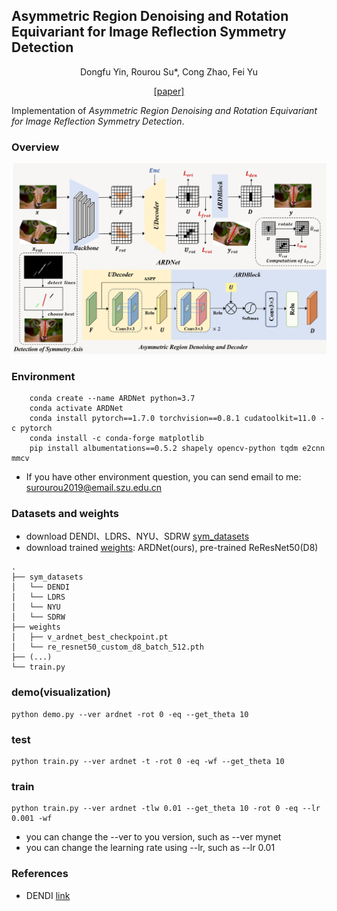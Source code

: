 ## Asymmetric Region Denoising and Rotation Equivariant for Image Reflection Symmetry Detection

<p align="center">
Dongfu Yin, Rourou Su*, Cong Zhao, Fei Yu
</p>

<p align="center">
    <a href="">[paper]</a>
</p>

Implementation of *Asymmetric Region Denoising and Rotation Equivariant for Image Reflection Symmetry Detection*.

### Overview

![Overview of our proposed ARDNet](figure/overview.png)

### Environment

```
    conda create --name ARDNet python=3.7
    conda activate ARDNet
    conda install pytorch==1.7.0 torchvision==0.8.1 cudatoolkit=11.0 -c pytorch
    conda install -c conda-forge matplotlib
    pip install albumentations==0.5.2 shapely opencv-python tqdm e2cnn mmcv
```

- If you have other environment question, you can send email to me: surourou2019@email.szu.edu.cn

### Datasets and weights

- download DENDI、LDRS、NYU、SDRW [sym_datasets](https://pan.baidu.com/s/1m1iKqmHeVzMInStrwGvatQ?pwd=3ew2)
- download trained [weights](https://pan.baidu.com/s/1ssS9YYIM57gvg45Zfq4kyg?pwd=bpuu): ARDNet(ours), pre-trained ReResNet50(D8)

```
.
├── sym_datasets
│   └── DENDI
│   └── LDRS
│   └── NYU
│   └── SDRW
├── weights
│   ├── v_ardnet_best_checkpoint.pt
│   └── re_resnet50_custom_d8_batch_512.pth
├── (...) 
└── train.py
```


### demo(visualization)

```
python demo.py --ver ardnet -rot 0 -eq --get_theta 10
```

### test

```
python train.py --ver ardnet -t -rot 0 -eq -wf --get_theta 10
```

### train
```
python train.py --ver ardnet -tlw 0.01 --get_theta 10 -rot 0 -eq --lr 0.001 -wf
```
- you can change the --ver to you version, such as --ver mynet
- you can change the learning rate using --lr, such as --lr 0.01


### References
- DENDI [link](https://github.com/ahyunSeo/DENDI)


